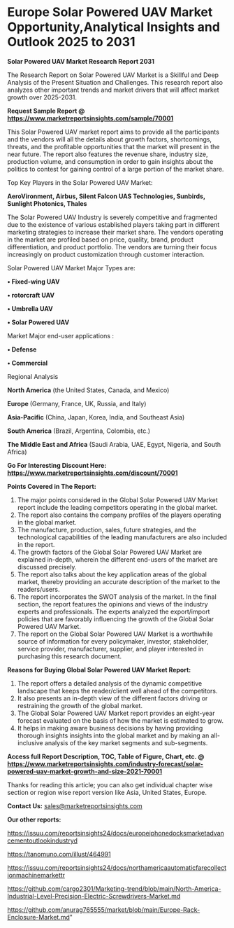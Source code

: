 # Europe Solar Powered UAV Market Opportunity,Analytical Insights and Outlook 2025 to 2031

<strong>Solar Powered UAV Market Research Report 2031</strong>

The Research Report on Solar Powered UAV Market is a Skillful and Deep Analysis of the Present Situation and Challenges. This research report also analyzes other important trends and market drivers that will affect market growth over 2025-2031.

<strong>Request Sample Report @ <a href=https://www.marketreportsinsights.com/sample/70001>https://www.marketreportsinsights.com/sample/70001</a></strong>

This Solar Powered UAV market report aims to provide all the participants and the vendors will all the details about growth factors, shortcomings, threats, and the profitable opportunities that the market will present in the near future. The report also features the revenue share, industry size, production volume, and consumption in order to gain insights about the politics to contest for gaining control of a large portion of the market share.

Top Key Players in the Solar Powered UAV Market:

<strong>AeroVironment, Airbus, Silent Falcon UAS Technologies, Sunbirds, Sunlight Photonics, Thales</strong>

The Solar Powered UAV Industry is severely competitive and fragmented due to the existence of various established players taking part in different marketing strategies to increase their market share. The vendors operating in the market are profiled based on price, quality, brand, product differentiation, and product portfolio. The vendors are turning their focus increasingly on product customization through customer interaction.

Solar Powered UAV Market Major Types are:

<strong>• Fixed-wing UAV

• rotorcraft UAV

• Umbrella UAV

• Solar Powered UAV</strong>

Market Major end-user applications :

<strong>• Defense

• Commercial</strong>

Regional Analysis

</u><strong><b>North America</b></strong> (the United States, Canada, and Mexico)

<strong><b>Europe </b></strong>(Germany, France, UK, Russia, and Italy)

<strong><b>Asia-Pacific</b></strong> (China, Japan, Korea, India, and Southeast Asia)

<strong><b>South America</b></strong> (Brazil, Argentina, Colombia, etc.)

<strong><b>The Middle East and Africa</b></strong> (Saudi Arabia, UAE, Egypt, Nigeria, and South Africa)

<strong>Go For Interesting Discount Here: <a href=https://www.marketreportsinsights.com/discount/70001>https://www.marketreportsinsights.com/discount/70001</a></strong>

<strong>Points Covered in The Report:</strong>
<ol>
  <li>The major points considered in the Global Solar Powered UAV Market report include the leading competitors operating in the global market.</li>
  <li>The report also contains the company profiles of the players operating in the global market.</li>
  <li>The manufacture, production, sales, future strategies, and the technological capabilities of the leading manufacturers are also included in the report.</li>
  <li>The growth factors of the Global Solar Powered UAV Market are explained in-depth, wherein the different end-users of the market are discussed precisely.</li>
  <li>The report also talks about the key application areas of the global market, thereby providing an accurate description of the market to the readers/users.</li>
  <li>The report incorporates the SWOT analysis of the market. In the final section, the report features the opinions and views of the industry experts and professionals. The experts analyzed the export/import policies that are favorably influencing the growth of the Global Solar Powered UAV Market.</li>
  <li>The report on the Global Solar Powered UAV Market is a worthwhile source of information for every policymaker, investor, stakeholder, service provider, manufacturer, supplier, and player interested in purchasing this research document.</li>
</ol>
<strong>Reasons for Buying Global Solar Powered UAV Market Report:</strong>

<ol>
  <li>The report offers a detailed analysis of the dynamic competitive landscape that keeps the reader/client well ahead of the competitors.</li>
  <li>It also presents an in-depth view of the different factors driving or restraining the growth of the global market.</li>
  <li>The Global Solar Powered UAV Market report provides an eight-year forecast evaluated on the basis of how the market is estimated to grow.</li>
  <li>It helps in making aware business decisions by having providing thorough insights insights into the global market and by making an all-inclusive analysis of the key market segments and sub-segments.</li>
</ol>
<strong>Access full Report Description, TOC, Table of Figure, Chart, etc. @ <a href=https://www.marketreportsinsights.com/industry-forecast/solar-powered-uav-market-growth-and-size-2021-70001>https://www.marketreportsinsights.com/industry-forecast/solar-powered-uav-market-growth-and-size-2021-70001</a></strong>


Thanks for reading this article; you can also get individual chapter wise section or region wise report version like Asia, United States, Europe.

<strong>Contact Us:</strong>
sales@marketreportsinsights.com

<strong>Our other reports:</strong>

<a href=https://issuu.com/reportsinsights24/docs/europeiphonedocksmarketadvancementoutlookindustryd>https://issuu.com/reportsinsights24/docs/europeiphonedocksmarketadvancementoutlookindustryd</a>

<a href=https://tanomuno.com/illust/464991>https://tanomuno.com/illust/464991</a>

<a href=https://issuu.com/reportsinsights24/docs/northamericaautomaticfarecollectionmachinemarkettr>https://issuu.com/reportsinsights24/docs/northamericaautomaticfarecollectionmachinemarkettr</a>

<a href=https://github.com/cargo2301/Marketing-trend/blob/main/North-America-Industrial-Level-Precision-Electric-Screwdrivers-Market.md>https://github.com/cargo2301/Marketing-trend/blob/main/North-America-Industrial-Level-Precision-Electric-Screwdrivers-Market.md</a>

<a href=https://github.com/anurag765555/market/blob/main/Europe-Rack-Enclosure-Market.md>https://github.com/anurag765555/market/blob/main/Europe-Rack-Enclosure-Market.md</a>"
